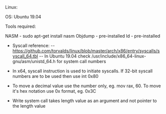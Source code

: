 Linux:

OS: Ubuntu 19.04

Tools required:

NASM  - sudo apt-get install nasm
Objdump - pre-installed
ld - pre-installed

- Syscall reference:
-- https://github.com/torvalds/linux/blob/master/arch/x86/entry/syscalls/syscall_64.tbl
-- In Ubuntu 19.04 check /usr/include/x86_64-linux-gnu/asm/unistd_64.h for system call numbers

- In x64, syscall instruction is used to initiate syscalls. If 32-bit syscall numbers are to be used then use int 0x80
- To move a decimal value use the number only, eg. mov rax, 60. To move it's hex notation use 0x format, eg. 0x3C
- Write system call takes length value as an argument and not pointer to the length value